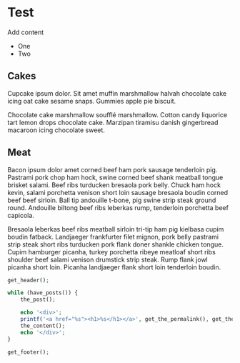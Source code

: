 # Test
Add content
 
 * One
 * Two

## Cakes

Cupcake ipsum dolor. Sit amet muffin marshmallow halvah chocolate cake icing oat cake sesame snaps. Gummies apple pie biscuit.

Chocolate cake marshmallow soufflé marshmallow. Cotton candy liquorice tart lemon drops chocolate cake. Marzipan tiramisu danish gingerbread macaroon icing chocolate sweet.

## Meat

Bacon ipsum dolor amet corned beef ham pork sausage tenderloin pig. Pastrami pork chop ham hock, swine corned beef shank meatball tongue brisket salami. Beef ribs turducken bresaola pork belly. Chuck ham hock kevin, salami porchetta venison short loin sausage bresaola boudin corned beef beef sirloin. Ball tip andouille t-bone, pig swine strip steak ground round. Andouille biltong beef ribs leberkas rump, tenderloin porchetta beef capicola.

Bresaola leberkas beef ribs meatball sirloin tri-tip ham pig kielbasa cupim boudin fatback. Landjaeger frankfurter filet mignon, pork belly pastrami strip steak short ribs turducken pork flank doner shankle chicken tongue. Cupim hamburger picanha, turkey porchetta ribeye meatloaf short ribs shoulder beef salami venison drumstick strip steak. Rump flank jowl picanha short loin. Picanha landjaeger flank short loin tenderloin boudin.

``` php
get_header();

while (have_posts()) {
    the_post();

    echo '<div>';
    printf('<a href="%s"><h1>%s</h1></a>', get_the_permalink(), get_the_title());
    the_content();
    echo '</div>';
}

get_footer();
```
